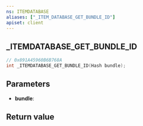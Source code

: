 ```yaml
---
ns: ITEMDATABASE
aliases: ["_ITEM_DATABASE_GET_BUNDLE_ID"]
apiset: client
---
```

## _ITEMDATABASE_GET_BUNDLE_ID

```c
// 0x891A45960B6B768A
int _ITEMDATABASE_GET_BUNDLE_ID(Hash bundle);
```


## Parameters
* **bundle**:

## Return value